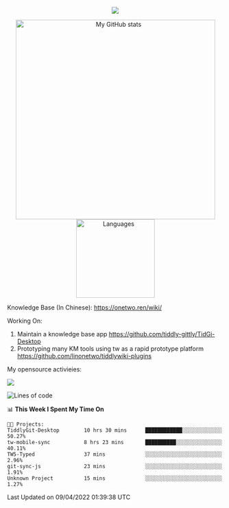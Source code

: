 <a href="https://github.com/linonetwo">
    <p align="center">
        <img src="https://github-profile-trophy.vercel.app/?username=linonetwo&column=7&theme=onedark"/>
    </p>
</a>
<a align="center" href="https://github.com/linonetwo">
  <p align="center">
    <img src="https://github-readme-stats.vercel.app/api?username=linonetwo&show_icons=true&count_private=true" alt="My GitHub stats" width="465"/>
    <img src="https://github-readme-stats.vercel.app/api/top-langs/?username=linonetwo&layout=compact&langs_count=10" alt="Languages" height="183">
  </p>
</a>

Knowledge Base (In Chinese): https://onetwo.ren/wiki/

Working On: 

1. Maintain a knowledge base app https://github.com/tiddly-gittly/TidGi-Desktop
1. Prototyping many KM tools using tw as a rapid prototype platform https://github.com/linonetwo/tiddlywiki-plugins

My opensource activieies:

![](https://visitor-badge.glitch.me/badge?page_id=linonetwo.linonetwo)

<!--START_SECTION:waka-->
![Lines of code](https://img.shields.io/badge/From%20Hello%20World%20I%27ve%20Written-2%20Million%20lines%20of%20code-blue)

📊 **This Week I Spent My Time On** 

```text
🐱‍💻 Projects: 
TiddlyGit-Desktop        10 hrs 30 mins      ████████████░░░░░░░░░░░░░   50.27% 
tw-mobile-sync           8 hrs 23 mins       ██████████░░░░░░░░░░░░░░░   40.11% 
TW5-Typed                37 mins             ░░░░░░░░░░░░░░░░░░░░░░░░░   2.96% 
git-sync-js              23 mins             ░░░░░░░░░░░░░░░░░░░░░░░░░   1.91% 
Unknown Project          15 mins             ░░░░░░░░░░░░░░░░░░░░░░░░░   1.27%

```


 Last Updated on 09/04/2022 01:39:38 UTC
<!--END_SECTION:waka-->
